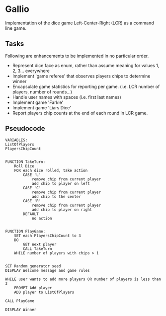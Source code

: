 # Gallio

Implementation of the dice game Left-Center-Right (LCR) as a command line game.

## Tasks

Following are enhancements to be implemented in no particular order.

- Represent dice face as enum, rather than assume meaning for values 1, 2, 3... everywhere
- Implement 'game referee' that observes players chips to determine winner
- Encapsulate game statistics for reporting per game. (i.e. LCR number of players, number of rounds...)
- Handle user names with spaces (i.e. first last names)
- Implement game 'Farkle'
- Implement game 'Liars Dice'
- Report players chip counts at the end of each round in LCR game.


## Pseudocode

```
VARIABLES:
ListOfPlayers
PlayersChipCount


FUNCTION TakeTurn:
	Roll Dice
	FOR each dice rolled, take action
		CASE 'L'
			remove chip from current player
			add chip to player on left
		CASE 'C'
			remove chip from current player
			add chip to the center
		CASE 'R'
			remove chip from current player
			add chip to player on right
		DEFAULT
			no action


FUNCTION PlayGame:
	SET each PlayersChipCount to 3
	DO
		GET next player
		CALL TakeTurn
	WHILE number of players with chips > 1


SET Random generator seed
DISPLAY Welcome message and game rules

WHILE user wants to add more players OR number of players is less than 3
	PROMPT Add player
	ADD player to ListOfPlayers

CALL PlayGame

DISPLAY Winner
```
